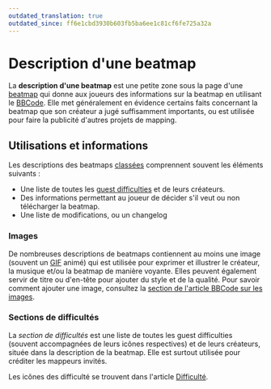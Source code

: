 ```yaml
---
outdated_translation: true
outdated_since: ff6e1cbd3930b603fb5ba6ee1c81cf6fe725a32a
---
```


# Description d'une beatmap

La **description d'une beatmap** est une petite zone sous la page d'une [beatmap](/wiki/Beatmap) qui donne aux joueurs des informations sur la beatmap en utilisant le [BBCode](/wiki/BBCode). Elle met généralement en évidence certains faits concernant la beatmap que son créateur a jugé suffisamment importants, ou est utilisée pour faire la publicité d'autres projets de mapping.

## Utilisations et informations

Les descriptions des beatmaps [classées](/wiki/Beatmap/Category#classée) comprennent souvent les éléments suivants :

- Une liste de toutes les [guest difficulties](/wiki/Beatmap/Guest_difficulty) et de leurs créateurs.
- Des informations permettant au joueur de décider s'il veut ou non télécharger la beatmap.
- Une liste de modifications, ou un changelog

### Images

De nombreuses descriptions de beatmaps contiennent au moins une image (souvent un [GIF](https://fr.wikipedia.org/wiki/Graphics_Interchange_Format) animé) qui est utilisée pour exprimer et illustrer le créateur, la musique et/ou la beatmap de manière voyante. Elles peuvent également servir de titre ou d'en-tête pour ajouter du style et de la qualité. Pour savoir comment ajouter une image, consultez la [section de l'article BBCode sur les images](/wiki/BBCode#images).

### Sections de difficultés

La *section de difficultés* est une liste de toutes les guest difficulties (souvent accompagnées de leurs icônes respectives) et de leurs créateurs, située dans la description de la beatmap. Elle est surtout utilisée pour créditer les mappeurs invités.

Les icônes des difficulté se trouvent dans l'article [Difficulté](/wiki/Beatmap/Difficulty).
